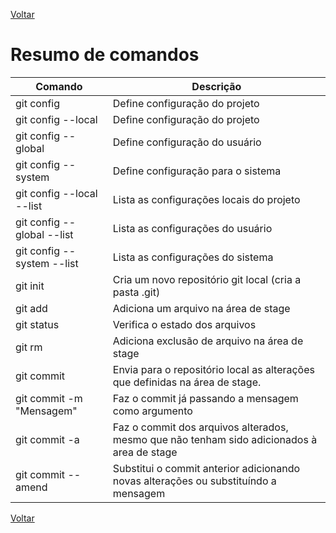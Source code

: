 [Voltar](README.md)

# Resumo de comandos

| Comando        | Descrição  |
| ------------- |-------------|
| git config  | Define configuração do projeto |
| git config --local | Define configuração do projeto |
| git config --global | Define configuração do usuário |
| git config --system | Define configuração para o sistema |
| git config --local --list | Lista as configurações locais do projeto |
| git config --global --list | Lista as configurações do usuário |
| git config --system --list | Lista as configurações do sistema |
| git init | Cria um novo repositório git local (cria a pasta .git) |
| git add <arquivo> | Adiciona um arquivo na área de stage |
| git status | Verifica o estado dos arquivos |
| git rm <arquivo> | Adiciona exclusão de arquivo na área de stage |
| git commit | Envia para o repositório local as alterações que definidas na área de stage. |
| git commit -m "Mensagem" | Faz o commit já passando a mensagem como argumento |
| git commit -a | Faz o commit dos arquivos alterados, mesmo que não tenham sido adicionados à area de stage|
| git commit --amend | Substitui o commit anterior adicionando novas alterações ou substituíndo a mensagem|
 
[Voltar](README.md)
